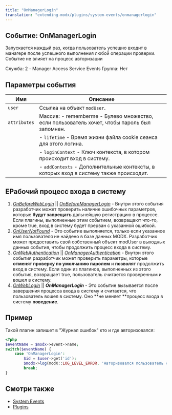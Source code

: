 ```yaml
---
title: "OnManagerLogin"
translation: "extending-modx/plugins/system-events/onmanagerlogin"
---
```


## Событие: OnManagerLogin

Запускается каждый раз, когда пользователь успешно входит в манагере после успешного выполнения любой операции проверки. Событие не влияет на процесс авторизации

Служба: 2 - Manager Access Service Events
Группа: Нет

## Параметры события

| Имя        | Описание                                                                                     |
| ---------- | -------------------------------------------------------------------------------------------- |
| `user`       | Ссылка на объект `modUser`.                                                                    |
| `attributes` | Массив: - rememberme - Булево множество, если пользователь хочет, чтобы пароль был запомнен. |
|            | - `lifetime` - Время жизни файла cookie сеанса для этого логина.                               |
|            | - `loginContext` - Ключ контекста, в котором происходит вход в систему.                        |
|            | - `addContexts` - Дополнительные контексты, в которых вход в систему также происходит.         |

## EРабочий процесс входа в систему

1. _[_OnBeforeWebLogin_](extending-modx/plugins/system-events/onbeforeweblogin)_ || _[OnBeforeManagerLogin](extending-modx/plugins/system-events/onbeforemanagerlogin)_ - Внутри этого события разработчик может проверить наличие ошибочных параметров, которые **будут запрещать** дальнейшую регистрацию в процессе. Если плагины, выполненные этим событием, возвращают что-то, кроме true, вход в систему будет прерван с указанной ошибкой.
2. _[OnUserNotFound](extending-modx/plugins/system-events/onusernotfound)_ - Это событие выполняется, только если указанное имя пользователя не найдено в базе данных MODX. Разработчик может предоставить свой собственный объект modUser в выходных данных события, чтобы продолжить процесс входа в систему.
3. _[OnWebAuthentication](extending-modx/plugins/system-events/onwebauthentication)_ || _[OnManagerAuthentication](hextending-modx/plugins/system-events/onmanagerauthentication)_ - Внутри этого события разработчик может проверить параметры, которые **отменят проверку по умолчанию паролем** и **позволят** продолжить вход в систему. Если один из плагинов, выполненных из этого события, возвращает true, пользователь считается проверенным и вошел в систему.
4. _[OnWebLogin](extending-modx/plugins/system-events/onweblogin)_ || **_OnManagerLogin_** - Это событие вызывается после завершения процесса входа в систему и считается, что пользователь вошел в систему. Оно **не меняет **процесс входа в систему **поведение**.

## Пример

Такой плагин запишет в "Журнал ошибок" кто и где авторизовался:

```php
<?php
$eventName = $modx->event->name;
switch($eventName) {
    case 'OnManagerLogin':
        $id = $user->get('id');
        $modx->log(modX::LOG_LEVEL_ERROR, 'Авторизовался пользователь с id '.$id.print_r($attributes));
        break;
}
```

## Смотри также

- [System Events](extending-modx/plugins/system-events "System Events")
- [Plugins](extending-modx/plugins "Plugins")
